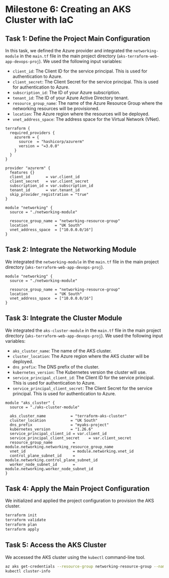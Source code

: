 # Milestone 6: Creating an AKS Cluster with IaC

## Task 1: Define the Project Main Configuration

In this task, we defined the Azure provider and integrated the `networking-module` in the `main.tf` file in the main project directory (`aks-terraform-web-app-devops-proj`). We used the following input variables:

- `client_id`: The Client ID for the service principal. This is used for authentication to Azure.
- `client_secret`: The Client Secret for the service principal. This is used for authentication to Azure.
- `subscription_id`: The ID of your Azure subscription.
- `tenant_id`: The ID of your Azure Active Directory tenant.
- `resource_group_name`: The name of the Azure Resource Group where the networking resources will be provisioned.
- `location`: The Azure region where the resources will be deployed.
- `vnet_address_space`: The address space for the Virtual Network (VNet).

```hcl
terraform {
  required_providers {
    azurerm = {
      source  = "hashicorp/azurerm"
      version = "=3.0.0"
    }
  }
}

provider "azurerm" {
  features {}
  client_id       = var.client_id
  client_secret   = var.client_secret
  subscription_id = var.subscription_id
  tenant_id       = var.tenant_id
  skip_provider_registration = "true"
}

module "networking" {
  source = "./networking-module"
  
  resource_group_name = "networking-resource-group"
  location            = "UK South"
  vnet_address_space  = ["10.0.0.0/16"]
}
```

## Task 2: Integrate the Networking Module

We integrated the `networking-module` in the `main.tf` file in the main project directory (`aks-terraform-web-app-devops-proj`).

```hcl
module "networking" {
  source = "./networking-module"
  
  resource_group_name = "networking-resource-group"
  location            = "UK South"
  vnet_address_space  = ["10.0.0.0/16"]
}
```

## Task 3: Integrate the Cluster Module

We integrated the `aks-cluster-module` in the `main.tf` file in the main project directory (`aks-terraform-web-app-devops-proj`). We used the following input variables:

- `aks_cluster_name`: The name of the AKS cluster.
- `cluster_location`: The Azure region where the AKS cluster will be deployed.
- `dns_prefix`: The DNS prefix of the cluster.
- `kubernetes_version`: The Kubernetes version the cluster will use.
- `service_principal_client_id`: The Client ID for the service principal. This is used for authentication to Azure.
- `service_principal_client_secret`: The Client Secret for the service principal. This is used for authentication to Azure.

```hcl
module "aks_cluster" {
  source = "./aks-cluster-module"

  aks_cluster_name           = "terraform-aks-cluster"
  cluster_location           = "UK South"
  dns_prefix                 = "myaks-project"
  kubernetes_version         = "1.26.6"
  service_principal_client_id = var.client_id
  service_principal_client_secret    = var.client_secret
  resource_group_name         = module.networking.networking_resource_group_name
  vnet_id                     = module.networking.vnet_id
  control_plane_subnet_id     = module.networking.control_plane_subnet_id
  worker_node_subnet_id       = module.networking.worker_node_subnet_id
}
```

## Task 4: Apply the Main Project Configuration

We initialized and applied the project configuration to provision the AKS cluster.

```bash
terraform init
terraform validate
terraform plan
terraform apply
```

## Task 5: Access the AKS Cluster

We accessed the AKS cluster using the `kubectl` command-line tool.

```bash
az aks get-credentials --resource-group networking-resource-group --name terraform-aks-cluster
kubectl cluster-info
```